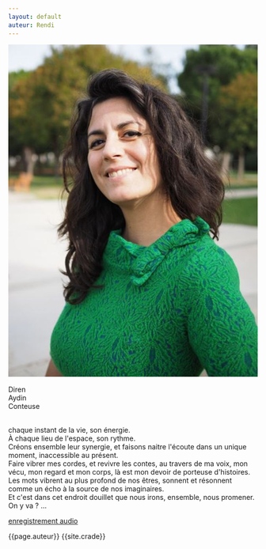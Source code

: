 ```yaml
---
layout: default
auteur: Rendi
---
```


<img
class="img-accueil"
src="./photo/img-accueil.JPG"
alt="Photo de diren aydin"
/>

<div class="logo-accueil">
<p>
Diren <br />
Aydin <br />
Conteuse
</p>
</div>

<div class="four">
<p>
<br />
chaque instant de la vie, son énergie. <br />
À chaque lieu de l'espace, son rythme. <br />
Créons ensemble leur synergie, et faisons naitre l'écoute dans un unique
moment, inaccessible au présent. <br />
Faire vibrer mes cordes, et revivre les contes, au travers de ma voix,
mon vécu, mon regard et mon corps, là est mon devoir de porteuse
d'histoires. <br />
Les mots vibrent au plus profond de nos êtres, sonnent et résonnent
comme un écho à la source de nos imaginaires. <br />
Et c'est dans cet endroit douillet que nous irons, ensemble, nous
promener. <br />
On y va ? ...

<a href="histoires.html"> enregistrement audio</a>

</p>
</div>
{{page.auteur}}
{{site.crade}}
